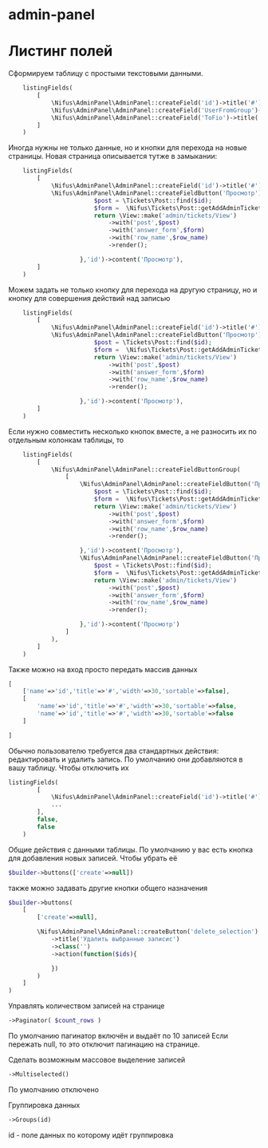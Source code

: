 admin-panel
===========



Листинг полей
===========

Сформируем таблицу с простыми текстовыми данными. 
```php
	listingFields(
		[
            \Nifus\AdminPanel\AdminPanel::createField('id')->title('#')->width(40),
            \Nifus\AdminPanel\AdminPanel::createField('UserFromGroup')->title('Роль'),
            \Nifus\AdminPanel\AdminPanel::createField('ToFio')->title('Кто'),
        ]
    )
```
Иногда нужны не только данные, но и кнопки для перехода на новые страницы.
Новая страница описывается тутже в замыкании:
```php
	listingFields(
		[
            \Nifus\AdminPanel\AdminPanel::createField('id')->title('#')->width(40),
            \Nifus\AdminPanel\AdminPanel::createFieldButton('Просмотр')->action(function($id,$row_name){
                        $post = \Tickets\Post::find($id);
                        $form =  \Nifus\Tickets\Post::getAddAdminTicketAnswerFormBlock($post->id);
                        return \View::make('admin/tickets/View')
                            ->with('post',$post)
                            ->with('answer_form',$form)
                            ->with('row_name',$row_name)
                            ->render();

                    },'id')->content('Просмотр'),
        ]
    )
```
Можем задать не только кнопку для перехода на другую страницу, но и кнопку для совершения действий над записью
```php
	listingFields(
		[
            \Nifus\AdminPanel\AdminPanel::createField('id')->title('#')->width(40),
            \Nifus\AdminPanel\AdminPanel::createFieldButton('Просмотр')->action(function($id,$row_name){
                        $post = \Tickets\Post::find($id);
                        $form =  \Nifus\Tickets\Post::getAddAdminTicketAnswerFormBlock($post->id);
                        return \View::make('admin/tickets/View')
                            ->with('post',$post)
                            ->with('answer_form',$form)
                            ->with('row_name',$row_name)
                            ->render();

                    },'id')->content('Просмотр'),
        ]
    )
```
Если нужно совместить несколько кнопок вместе, а не разносить их по отдельным колонкам таблицы, то
```php
	listingFields(
		[
            \Nifus\AdminPanel\AdminPanel::createFieldButtonGroup(
                [
                    \Nifus\AdminPanel\AdminPanel::createFieldButton('Просмотр')->action(function($id,$row_name){
                        $post = \Tickets\Post::find($id);
                        $form =  \Nifus\Tickets\Post::getAddAdminTicketAnswerFormBlock($post->id);
                        return \View::make('admin/tickets/View')
                            ->with('post',$post)
                            ->with('answer_form',$form)
                            ->with('row_name',$row_name)
                            ->render();

                    },'id')->content('Просмотр'),
                    \Nifus\AdminPanel\AdminPanel::createFieldButton('Просмотр')->action(function($id,$row_name){
                        $post = \Tickets\Post::find($id);
                        $form =  \Nifus\Tickets\Post::getAddAdminTicketAnswerFormBlock($post->id);
                        return \View::make('admin/tickets/View')
                            ->with('post',$post)
                            ->with('answer_form',$form)
                            ->with('row_name',$row_name)
                            ->render();

                    },'id')->content('Просмотр')
                ]
            ),
        ]
    )
```

Также можно на вход просто передать массив данных
```php
[
	['name'=>'id','title'=>'#','width'=>30,'sortable'=>false],
	[
		'name'=>'id','title'=>'#','width'=>30,'sortable'=>false,
		'name'=>'id','title'=>'#','width'=>30,'sortable'=>false
	]

]
```

Обычно пользователю требуется два стандартных действия: редактировать и удалить запись.
По умолчанию они добавляются в вашу таблицу.
Чтобы отключить их 
```php
listingFields(
		[
            \Nifus\AdminPanel\AdminPanel::createField('id')->title('#')->width(40),
            ...
        ],
        false,
        false
    )
```

Общие действия с данными таблицы.
По умолчанию у вас есть кнопка для добавления новых записей. Чтобы убрать её 
```php
$builder->buttons(['create'=>null])
```

также можно задавать другие кнопки общего назначения
```php
$builder->buttons(
	[
		['create'=>null],

		\Nifus\AdminPanel\AdminPanel::createButton('delete_selection')
			->title('Удалить выбранные записис')
			->class('')
			->action(function($ids){

			})
		)
	]
)
```

Управлять количеством записей на странице 
```php
->Paginator( $count_rows )
```

По умолчанию пагинатор включён и выдаёт по 10 записей
Если пережать null, то это отключит пагинацию на странице.

Сделать возможным массовое выделение записей
```php
->Multiselected()
```
По умолчанию отключено 

Группировка данных
```php
->Groups(id)
```
id - поле данных по которому идёт группировка



	
